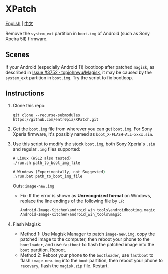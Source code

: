 # XPatch

[English](https://github.com/entr0pia/XPatch#readme) | [中文](https://github.com/entr0pia/XPatch/blob/master/readme_zh.md)

Remove the ```system_ext``` partition in ```boot.img``` of Android (such as Sony Xpeira 5II) firmware.

## Scenes
If your Android (especially Android 11) bootloop after patched ```magisk```, as described in [Issue #3752 · topjohnwu/Magisk](https://github.com/topjohnwu/Magisk/issues/3752), it may be caused by the ```system_ext``` partition in ```boot.img```. Try the script to fix bootloop.

## Instructions
1. Clone this repo:
    ```shell
    git clone --recurse-submodules https://github.com/entr0pia/XPatch.git
    ```

2. Get the ```boot.img``` file from wherever you can get ```boot.img```. For Sony Xperia firmware, it's possibly named as ```boot_X-FLASH-ALL-xxxx.sin```.

3. Use this script to modify the stock ```boot.img```, both Sony Xperia's ```.sin``` and regular ```.img``` files supported:
    ```
    # Linux (WSL2 also tested)
    ./run.sh path_to_boot_img_file
    ```
    ```bat
    # Windows (Experimentally, not Suggested)
    .\run.bat path_to_boot_img_file
    ```
    Outs: ```image-new.img```
    - Fix: If the error is shown as **Unrecognized format** on Windows, replace the line endings of the following file by ```LF```:
        ```
        Android-Image-Kitchen\android_win_tools\androidbootimg.magic
        Android-Image-Kitchen\android_win_tools\magic
        ```

4. Flash Magisk:
    - Method 1: Use Magisk Manager to patch ```image-new.img```, copy the patched image to the computer, then reboot your phone to the ```bootloader```, and use ```fastboot``` to flash the patched image into the ```boot``` partition. Reboot.
    - Method 2: Reboot your phone to the ```bootloader```, use ```fastboot``` to flash ```image-new.img``` into the ```boot``` partition, then reboot your phone to ```recovery```, flash the ```magisk.zip``` file. Restart.